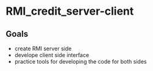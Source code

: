 # RMI_credit_server-client

## Goals

+ create RMI server side 
+ develope client side interface
+ practice tools for developing the code for both sides
